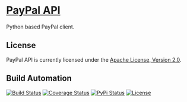 # [PayPal API](http://paypal-api.hive.pt)

Python based PayPal client.

## License

PayPal API is currently licensed under the [Apache License, Version 2.0](http://www.apache.org/licenses/).

## Build Automation

[![Build Status](https://travis-ci.org/hivesolutions/paypal_api.svg?branch=master)](https://travis-ci.org/hivesolutions/paypal_api)
[![Coverage Status](https://coveralls.io/repos/hivesolutions/paypal_api/badge.svg?branch=master)](https://coveralls.io/r/hivesolutions/paypal_api?branch=master)
[![PyPi Status](https://img.shields.io/pypi/v/paypal_api.svg)](https://pypi.python.org/pypi/paypal_api)
[![License](https://img.shields.io/badge/license-Apache%202.0-blue.svg)](https://www.apache.org/licenses/)
